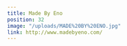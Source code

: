 ```yaml
---
title: Made By Eno
position: 32
image: "/uploads/MADE%20BY%20ENO.jpg"
link: http://www.madebyeno.com/
---
```


